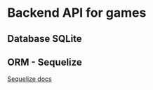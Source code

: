 # Backend API for games

## Database SQLite

## ORM - Sequelize
[Sequelize docs](https://sequelize.org/docs/v6/)

